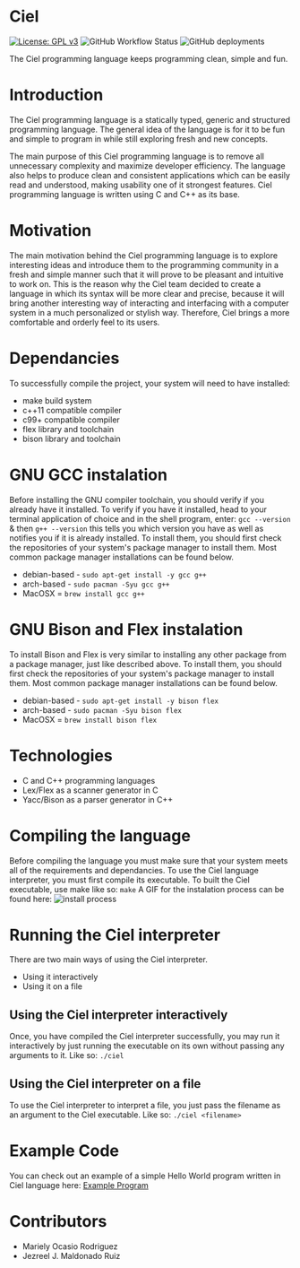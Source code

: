 # Ciel
[![License: GPL v3](https://img.shields.io/badge/License-GPLv3-blue.svg)](https://www.gnu.org/licenses/gpl-3.0)
![GitHub Workflow Status](https://img.shields.io/github/workflow/status/Denovocto/Ciel/CI)
![GitHub deployments](https://img.shields.io/github/deployments/Denovocto/Ciel/github-pages)


The Ciel programming language keeps programming clean, simple and fun.

# Introduction
The Ciel programming language is a statically typed, generic and structured programming language. The general idea of the language is for it to be fun and simple to program in while still exploring fresh and new concepts. 

The main purpose of this Ciel programming language is to remove all unnecessary complexity and maximize developer efficiency. The language also helps to produce clean and consistent applications which can be easily read and understood, making usability one of it strongest features. Ciel programming language is written using C and C++ as its base.

# Motivation
The main motivation behind the Ciel programming language is to explore interesting ideas and introduce them to the programming community in a fresh and simple manner such that it will prove to be pleasant and intuitive to work on. This is the reason why the Ciel team decided to create a language in which its syntax will be more clear and precise, because it will bring another interesting way of interacting and interfacing with a computer system in a much personalized or stylish way. Therefore, Ciel brings a more comfortable and orderly feel to its users.

# Dependancies
To successfully compile the project, your system will need to have installed:
* make build system
* c++11 compatible compiler
* c99+ compatible compiler
* flex library and toolchain
* bison library and toolchain
# GNU GCC instalation
Before installing the GNU compiler toolchain, you should verify if you already have it installed.
To verify if you have it installed, head to your terminal application of choice and in the shell program,
enter: `gcc --version` & then `g++ --version` this tells you which version you have as well as notifies you if it is already installed.
To install them, you should first check the repositories of your system's package manager to install them. Most common package manager installations can be found below.
* debian-based - `sudo apt-get install -y gcc g++`
* arch-based - `sudo pacman -Syu gcc g++`
* MacOSX = `brew install gcc g++`
# GNU Bison and Flex instalation
To install Bison and Flex is very similar to installing any other package from a package manager, just like described above.
To install them, you should first check the repositories of your system's package manager to install them. Most common package manager installations can be found below.
* debian-based - `sudo apt-get install -y bison flex`
* arch-based - `sudo pacman -Syu bison flex`
* MacOSX = `brew install bison flex`
# Technologies 
* C and C++ programming languages
* Lex/Flex as a scanner generator in C
* Yacc/Bison as a parser generator in C++

# Compiling the language
Before compiling the language you must make sure that your system meets all of the requirements and dependancies.
To use the Ciel language interpreter, you must first compile its executable.
To built the Ciel executable, use make like so:
`make`
A GIF for the instalation process can be found here:
![install process](docs/install.gif)
# Running the Ciel interpreter
There are two main ways of using the Ciel interpreter.
* Using it interactively
* Using it on a file
## Using the Ciel interpreter interactively
Once, you have compiled the Ciel interpreter successfully, you may run it interactively by just running the executable on its own without passing any arguments to it. Like so: `./ciel`
## Using the Ciel interpreter on a file
To use the Ciel interpreter to interpret a file, you just pass the filename as an argument to the Ciel executable. Like so:
`./ciel <filename>`
# Example Code
You can check out an example of a simple Hello World program written in Ciel language here: 
[Example Program](https://github.com/Denovocto/Ciel/blob/master/example.cl)

# Contributors
* Mariely Ocasio Rodriguez
* Jezreel J. Maldonado Ruiz
